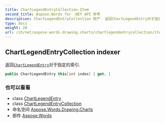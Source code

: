 ```yaml
---
title: ChartLegendEntryCollection.Item
second_title: Aspose.Words for .NET API 参考
description: ChartLegendEntryCollection 财产. 返回ChartLegendEntry对于指定的索引.
type: docs
weight: 20
url: /zh/net/aspose.words.drawing.charts/chartlegendentrycollection/item/
---
```

## ChartLegendEntryCollection indexer

返回[`ChartLegendEntry`](../../chartlegendentry/)对于指定的索引.

```csharp
public ChartLegendEntry this[int index] { get; }
```

### 也可以看看

* class [ChartLegendEntry](../../chartlegendentry/)
* class [ChartLegendEntryCollection](../)
* 命名空间 [Aspose.Words.Drawing.Charts](../../chartlegendentrycollection/)
* 部件 [Aspose.Words](../../../)



